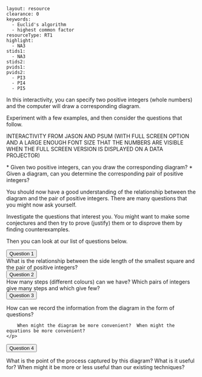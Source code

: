 ````
layout: resource
clearance: 0
keywords:
  - Euclid's algorithm
  - highest common factor
resourceType: RT1
highlight: 
  - NA3
stids1:
  - NA3
stids2:
pvids1:
pvids2:
  - PI3
  - PI4
  - PI5

````

In this interactivity, you can specify two positive integers (whole numbers) and the computer will draw a corresponding diagram.

<div class="well">
	Experiment with a few examples, and then consider the questions that follow.
</div>

INTERACTIVITY FROM JASON AND PSUM (WITH FULL SCREEN OPTION AND A LARGE ENOUGH FONT SIZE THAT THE NUMBERS ARE VISIBLE WHEN THE FULL SCREEN VERSION IS DISPLAYED ON A DATA PROJECTOR)

<div class="well">
* Given two positive integers, can you draw the corresponding diagram?
* Given a diagram, can you determine the corresponding pair of positive integers?
</div>

You should now have a good understanding of the relationship between the diagram and the pair of positive integers.  There are many questions that you might now ask yourself.

<div class="well">
	Investigate the questions that interest you.  You might want to make some conjectures and then try to prove (justify) them or to disprove them by finding counterexamples.
</div>

Then you can look at our list of questions below.

<button type="button" class="btn btn-action" data-toggle="collapse" data-target="#question1">
	Question 1
</button>

<div id="question1" class="collapse">
What is the relationship between the side length of the smallest square and the pair of positive integers?
</div>

<button type="button" class="btn btn-action" data-toggle="collapse" data-target="#question2">
	Question 2
</button>

<div id="question2" class="collapse">
		How many steps (different colours) can we have?  Which pairs of integers give many steps and which give few?
</div>

<button type="button" class="btn btn-action" data-toggle="collapse" data-target="#question3">
	Question 3
</button>

<div id="question3" class="collapse">
	<p>
		How can we record the information from the diagram in the form of questions?

		When might the diagram be more convenient?  When might the equations be more convenient?
	</p>
</div>

<button type="button" class="btn btn-action" data-toggle="collapse" data-target="#question4">
	Question 4
</button>

<div id="question4" class="collapse">
	<p>
		What is the point of the process captured by this diagram?  What is it useful for?  When might it be more or less useful than our existing techniques?
	</p>
</div>
